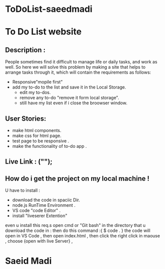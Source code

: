 # ToDoList-saeedmadi
# To Do List website

## Description :
People sometimes find it difficult to manage life or daily tasks, and work as well.
So here we will solve this problem by making a site that helps to arrange tasks through it, which will contain the requirements as follows:
  - Responsive"mopile first"
  - add my to-do to the list and save it in the Local Storage.
	- edit my to-dos.
	- remove any to-do "remove it form local storage". 
	- still have my list even if i close the broowser window.

## User Stories:
  - make html components.
  - make css for html page.
  - test page to be responsive .
  - make the functionality of to-do app .	

## Live Link : ("");

## How do i get the project on my local machine !
  U have to install :
  - download the code in spaciic Dir.
  - node.js RunTime Environment .
  - VS code "code Editor" .
  - install "liveserer Extention"
  
even u install this req.s open cmd or "Git bash" in the directory that u download the code in :
then do this command  :{  $ code .  }
the code will open in VS Code , then open index.html , 
then click the right click in maouse , 
choose {open with live Server} ,

# Saeid Madi

